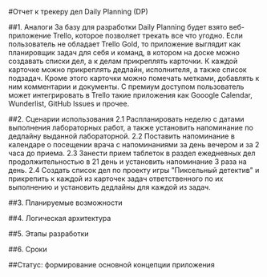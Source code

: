 #Отчет к трекеру дел Daily Planning (DP)

##1. Аналоги
 За базу для разработки Daily Planning будет взято веб-приложение Trello, которое позволяет трекать все что угодно. Если пользователь не обладает Trello Gold, то приложение выглядит как планировщик задач для себя и команд, в котором на доске можно создавать списки дел, а к делам прикреплять карточки. К каждой карточке можно прикреплять дедлайн, исполнителя, а также список подзадач. Кроме этого карточки можно помечать метками, добавлять к ним комментарии и документы. С премиум доступом пользователь может интегрировать в Trello такие приложения как Gooogle Calendar, Wunderlist, GitHub Issues и прочее.

##2. Сценарии использования
2.1 Распланировать неделю с датами выполнения лабораторных работ, а также установить напоминание по дедлайну выданной лабораторной. 
2.2 Поставить напоминание в календаре о посещении врача с напоминаниями за день вечером и за 2 часа до приема.
2.3 Занести прием таблеток в раздел ежедневных дел продолжительностью в 21 день и установить напоминание 3 раза на день.
2.4 Создать список дел по проекту игры "Пиксельный детектив" и прикрепить к каждой из карточек задач ответственного по их выполнению и установить дедлайны для каждой из задач.

##3. Планируемые возможности

##4. Логическая архитектура

##5. Этапы разработки

##6. Сроки

##Статус: формирование основной концепции приложения